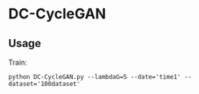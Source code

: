# DC-CycleGAN

## Usage
Train:
```
python DC-CycleGAN.py --lambdaG=5 --date='time1' --dataset='100dataset'
```

